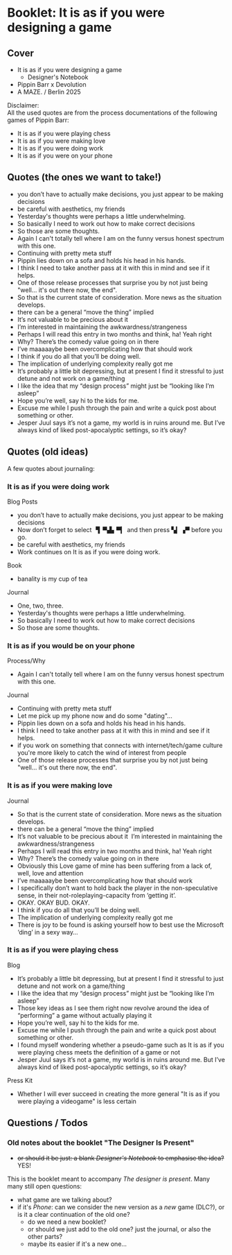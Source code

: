 # Booklet: It is as if you were designing a game

## Cover

- It is as if you were designing a game
   - Designer's Notebook
- Pippin Barr x Devolution
- A MAZE. / Berlin 2025

Disclaimer:  
All the used quotes are from the process documentations of the following games of Pippin Barr:

- It is as if you were playing chess
- It is as if you were making love
- It is as if you were doing work
- It is as if you were on your phone

## Quotes (the ones we want to take!)

- you don’t have to actually make decisions, you just appear to be making decisions
- be careful with aesthetics, my friends
- Yesterday's thoughts were perhaps a little underwhelming.
- So basically I need to work out how to make correct decisions
- So those are some thoughts.
- Again I can't totally tell where I am on the funny versus honest spectrum with this one.
- Continuing with pretty meta stuff
- Pippin lies down on a sofa and holds his head in his hands.
- I think I need to take another pass at it with this in mind and see if it helps.
- One of those release processes that surprise you by not just being "well... it's out there now, the end".
- So that is the current state of consideration. More news as the situation develops.
- there can be a general “move the thing” implied
- It’s not valuable to be precious about it
- I’m interested in maintaining the awkwardness/strangeness
- Perhaps I will read this entry in two months and think, ha! Yeah right
- Why? There’s the comedy value going on in there
- I’ve maaaaaybe been overcomplicating how that should work
- I think if you do all that you’ll be doing well.
- The implication of underlying complexity really got me
- It’s probably a little bit depressing, but at present I find it stressful to just detune and not work on a game/thing
- I like the idea that my “design process” might just be “looking like I’m asleep”
- Hope you’re well, say hi to the kids for me.
- Excuse me while I push through the pain and write a quick post about something or other.
- Jesper Juul says it’s not a game, my world is in ruins around me. But I’ve always kind of liked post-apocalyptic settings, so it’s okay?

## Quotes (old ideas)

A few quotes about journaling:

### It is as if you were doing work

Blog Posts

- you don’t have to actually make decisions, you just appear to be making decisions
- Now don’t forget to select ▝▍▀▟▖▀▎ and then press ▚▎▗▀ before you go.
- be careful with aesthetics, my friends
- Work continues on It is as if you were doing work.

Book

- banality is my cup of tea
  
Journal

- One, two, three.    
- Yesterday's thoughts were perhaps a little underwhelming.
- So basically I need to work out how to make correct decisions
- So those are some thoughts.
  
### It is as if you would be on your phone

Process/Why

- Again I can't totally tell where I am on the funny versus honest spectrum with this one.

Journal

- Continuing with pretty meta stuff
- Let me pick up my phone now and do some "dating"...
- Pippin lies down on a sofa and holds his head in his hands.
- I think I need to take another pass at it with this in mind and see if it helps.
- if you work on something that connects with internet/tech/game culture you're more likely to catch the wind of interest from people
- One of those release processes that surprise you by not just being "well... it's out there now, the end".
  
### It is as if you were making love

Journal

- So that is the current state of consideration. More news as the situation develops.
- there can be a general “move the thing” implied
- It’s not valuable to be precious about it  I’m interested in maintaining the awkwardness/strangeness
- Perhaps I will read this entry in two months and think, ha! Yeah right
- Why? There’s the comedy value going on in there
- Obviously this Love game of mine has been suffering from a lack of, well, love and attention
- I’ve maaaaaybe been overcomplicating how that should work
- I specifically don’t want to hold back the player in the non-speculative sense, in their not-roleplaying-capacity from ‘getting it’.
- OKAY. OKAY BUD. OKAY.
- I think if you do all that you’ll be doing well.
- The implication of underlying complexity really got me
- There is joy to be found is asking yourself how to best use the Microsoft ‘ding’ in a sexy way…

### It is as if you were playing chess

Blog

- It’s probably a little bit depressing, but at present I find it stressful to just detune and not work on a game/thing
- I like the idea that my “design process” might just be “looking like I’m asleep”
- Those key ideas as I see them right now revolve around the idea of “performing” a game without actually playing it
- Hope you’re well, say hi to the kids for me.
- Excuse me while I push through the pain and write a quick post about something or other.
- I found myself wondering whether a pseudo-game such as It is as if you were playing chess meets the definition of a game or not
- Jesper Juul says it’s not a game, my world is in ruins around me. But I’ve always kind of liked post-apocalyptic settings, so it’s okay?

Press Kit 

- Whether I will ever succeed in creating the more general "It is as if you were playing a videogame" is less certain

## Questions / Todos

### Old notes about the booklet "The Designer Is Present"

- ~~or should it be just: a blank *Designer's Notebook* to emphasise the idea?~~ YES!

This is the booklet meant to accompany *The designer is present*. Many many still open questions:

- what game are we talking about?
- if it's *Phone*: can we consider the new version as a _new_ game (DLC?), or is it a clear continuation of the old one?
   - do we need a new booklet?
   - or should we just add to the old one? just the journal, or also the other parts?
   - maybe its easier if it's a new one... 
